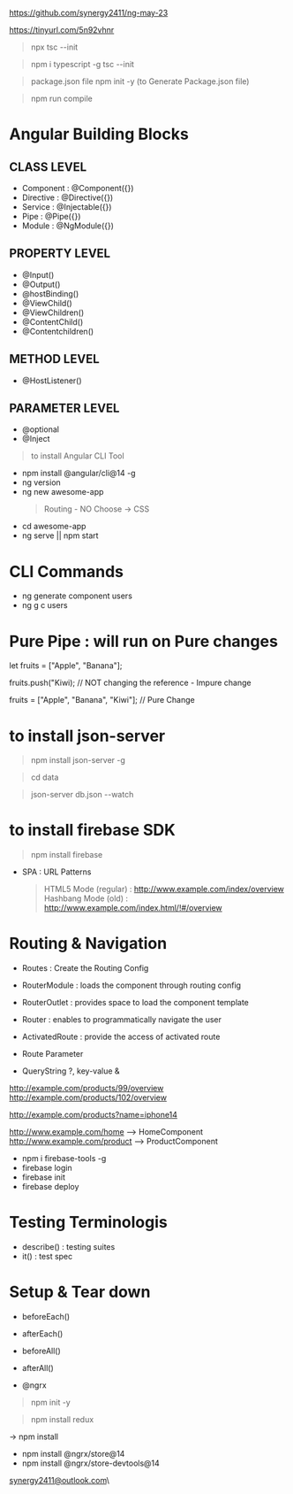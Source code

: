 https://github.com/synergy2411/ng-may-23

https://tinyurl.com/5n92vhnr

> npx tsc --init

> npm i typescript -g
> tsc --init

> package.json file
> npm init -y (to Generate Package.json file)

> npm run compile

# Angular Building Blocks

## CLASS LEVEL

- Component : @Component({})
- Directive : @Directive({})
- Service : @Injectable({})
- Pipe : @Pipe({})
- Module : @NgModule({})

## PROPERTY LEVEL

- @Input()
- @Output()
- @hostBinding()
- @ViewChild()
- @ViewChildren()
- @ContentChild()
- @Contentchildren()

## METHOD LEVEL

- @HostListener()

## PARAMETER LEVEL

- @optional
- @Inject

> to install Angular CLI Tool

- npm install @angular/cli@14 -g
- ng version
- ng new awesome-app
  > Routing - NO
  > Choose -> CSS
- cd awesome-app
- ng serve || npm start

# CLI Commands

- ng generate component users
- ng g c users

# Pure Pipe : will run on Pure changes

let fruits = ["Apple", "Banana"];

fruits.push("Kiwi); // NOT changing the reference - Impure change

fruits = ["Apple", "Banana", "Kiwi"]; // Pure Change

# to install json-server

> npm install json-server -g

> cd data

> json-server db.json --watch

# to install firebase SDK

> npm install firebase

- SPA : URL Patterns
  > HTML5 Mode (regular) : http://www.example.com/index/overview
  > Hashbang Mode (old) : http://www.example.com/index.html/!#/overview

# Routing & Navigation

- Routes : Create the Routing Config
- RouterModule : loads the component through routing config
- RouterOutlet : provides space to load the component template
- Router : enables to programmatically navigate the user
- ActivatedRoute : provide the access of activated route

- Route Parameter
- QueryString ?, key-value &

http://example.com/products/99/overview
http://example.com/products/102/overview

http://example.com/products?name=iphone14

http://www.example.com/home --> HomeComponent
http://www.example.com/product --> ProductComponent

- npm i firebase-tools -g
- firebase login
- firebase init
- firebase deploy

# Testing Terminologis

- describe() : testing suites
- it() : test spec

# Setup & Tear down

- beforeEach()
- afterEach()
- beforeAll()
- afterAll()

- @ngrx

> npm init -y

> npm install redux

-> npm install

- npm install @ngrx/store@14
- npm install @ngrx/store-devtools@14

synergy2411@outlook.com\
